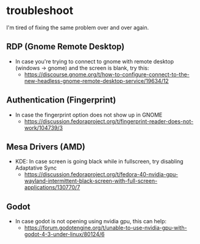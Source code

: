 # troubleshoot
I'm tired of fixing the same problem over and over again. 

## RDP (Gnome Remote Desktop)

- In case you're trying to connect to gnome with remote desktop (windows -> gnome) and the screen is blank, try this:
  - https://discourse.gnome.org/t/how-to-configure-connect-to-the-new-headless-gnome-remote-desktop-service/19634/12

## Authentication (Fingerprint)

- In case the fingerprint option does not show up in GNOME
  - https://discussion.fedoraproject.org/t/fingerprint-reader-does-not-work/104739/3

## Mesa Drivers (AMD)  
- KDE: In case screen is going black while in fullscreen, try disabling Adaptative Sync
  - https://discussion.fedoraproject.org/t/fedora-40-nvidia-gpu-wayland-intermittent-black-screen-with-full-screen-applications/130770/7

## Godot

- In case godot is not opening using nvidia gpu, this can help:
  - https://forum.godotengine.org/t/unable-to-use-nvidia-gpu-with-godot-4-3-under-linux/80124/6
